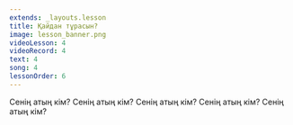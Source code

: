 ```yaml
---
extends: _layouts.lesson
title: Қайдан тұрасын?
image: lesson_banner.png
videoLesson: 4
videoRecord: 4
text: 4
song: 4
lessonOrder: 6
---
```


Сенің атың кім?
Сенің атың кім?
Сенің атың кім?
Сенің атың кім?
Сенің атың кім?
